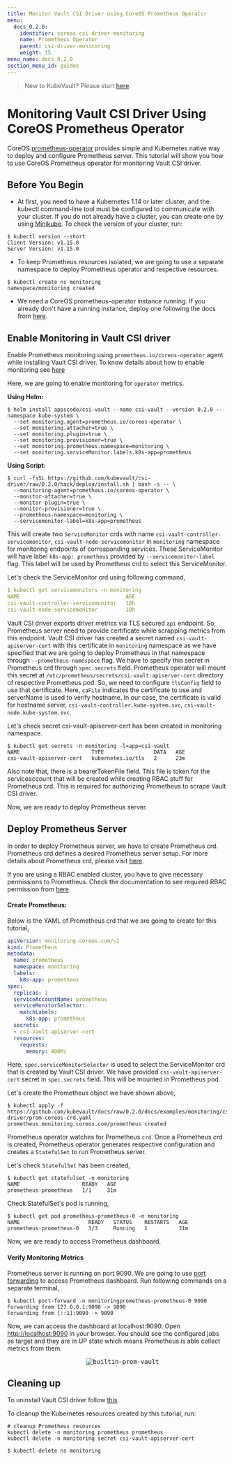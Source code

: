 ```yaml
---
title: Monitor Vault CSI Driver using CoreOS Prometheus Operator
menu:
  docs_0.2.0:
    identifier: coreos-csi-driver-monitoring
    name: Prometheus Operator
    parent: csi-driver-monitoring
    weight: 15
menu_name: docs_0.2.0
section_menu_id: guides
---
```


> New to KubeVault? Please start [here](/docs/concepts/README.md).

# Monitoring Vault CSI Driver Using CoreOS Prometheus Operator

CoreOS [prometheus-operator](https://github.com/coreos/prometheus-operator) provides simple and Kubernetes native way to deploy and configure Prometheus server. This tutorial will show you how to use CoreOS Prometheus operator for monitoring Vault CSI driver.

## Before You Begin

- At first, you need to have a Kubernetes 1.14 or later cluster, and the kubectl command-line tool must be configured to communicate with your cluster. If you do not already have a cluster, you can create one by using [Minikube](https://github.com/kubernetes/minikube). To check the version of your cluster, run:

```console
$ kubectl version --short
Client Version: v1.15.0
Server Version: v1.15.0
```

- To keep Prometheus resources isolated, we are going to use a separate namespace to deploy Prometheus operator and respective resources.

```console
$ kubectl create ns monitoring
namespace/monitoring created
```

- We need a CoreOS prometheus-operator instance running. If you already don't have a running instance, deploy one following the docs from [here](https://github.com/appscode/third-party-tools/blob/master/monitoring/prometheus/coreos-operator/README.md).

## Enable Monitoring in Vault CSI driver

Enable Prometheus monitoring using `prometheus.io/coreos-operator` agent while installing Vault CSI driver. To know details about how to enable monitoring see [here](/docs/guides/monitoring/overview.md#how-to-enable-monitoring)

Here, we are going to enable monitoring for `operator` metrics.

<b> Using Helm: </b>

```console
$ helm install appscode/csi-vault --name csi-vault --version 0.2.0 --namespace kube-system \
  --set monitoring.agent=prometheus.io/coreos-operator \
  --set monitoring.attacher=true \
  --set monitoring.plugin=true \
  --set monitoring.provisioner=true \
  --set monitoring.prometheus.namespace=monitoring \
  --set monitoring.serviceMonitor.labels.k8s-app=prometheus
```

<b> Using Script: </b>

```console
$ curl -fsSL https://github.com/kubevault/csi-driver/raw/0.2.0/hack/deploy/install.sh | bash -s -- \
  --monitoring-agent=prometheus.io/coreos-operator \
  --monitor-attacher=true \
  --monitor-plugin=true \
  --monitor-provisioner=true \
  --prometheus-namespace=monitoring \
  --servicemonitor-label=k8s-app=prometheus
```

This will create two `ServiceMonitor` crds with name `csi-vault-controller-servicemonitor`, `csi-vault-node-servicemonitor` in `monitoring` namespace for monitoring endpoints of corresponding services. These ServiceMonitor will have label `k8s-app: prometheus` provided by `--servicemonitor-label` flag. This label will be used by Prometheus crd to select this ServiceMonitor.

Let's check the ServiceMonitor crd using following command,

```yaml
$ kubectl get servicemonitors -n monitoring
NAME                                  AGE
csi-vault-controller-servicemonitor   18h
csi-vault-node-servicemonitor         18h
```

Vault CSI driver exports driver metrics via TLS secured `api` endpoint. So, Prometheus server need to provide certificate while scrapping metrics from this endpoint. Vault CSI driver has created a secret named `csi-vault-apiserver-cert` with this certificate in `monitoring` namespace as we have specified that we are going to deploy Prometheus in that namespace through `--prometheus-namespace` flag. We have to specify this secret in Prometheus crd through `spec.secrets` field. Prometheus operator will mount this secret at `/etc/prometheus/secrets/csi-vault-apiserver-cert` directory of respective Prometheus pod. So, we need to configure `tlsConfig` field to use that certificate. Here, `caFile` indicates the certificate to use and serverName is used to verify hostname. In our case, the certificate is valid for hostname server, `csi-vault-controller.kube-system.svc`, `csi-vault-node.kube-system.svc`.

Let's check secret csi-vault-apiserver-cert has been created in monitoring namespace.

```console
$ kubectl get secrets -n monitoring -l=app=csi-vault
NAME                       TYPE                DATA   AGE
csi-vault-apiserver-cert   kubernetes.io/tls   2      23m
```

Also note that, there is a bearerTokenFile field. This file is token for the serviceaccount that will be created while creating RBAC stuff for Prometheus crd. This is required for authorizing Prometheus to scrape Vault CSI driver.

Now, we are ready to deploy Prometheus server.

## Deploy Prometheus Server

In order to deploy Prometheus server, we have to create Prometheus crd. Prometheus crd defines a desired Prometheus server setup. For more details about Prometheus crd, please visit [here](https://github.com/coreos/prometheus-operator/blob/master/Documentation/design.md#prometheus).

If you are using a RBAC enabled cluster, you have to give necessary permissions to Prometheus. Check the documentation to see required RBAC permission from [here](https://github.com/appscode/third-party-tools/blob/master/monitoring/prometheus/coreos-operator/README.md#deploy-prometheus-server).

#### Create Prometheus:

Below is the YAML of Prometheus crd that we are going to create for this tutorial,

```yaml
apiVersion: monitoring.coreos.com/v1
kind: Prometheus
metadata:
  name: prometheus
  namespace: monitoring
  labels:
    k8s-app: prometheus
spec:
  replicas: 1
  serviceAccountName: prometheus
  serviceMonitorSelector:
    matchLabels:
      k8s-app: prometheus
  secrets:
  - csi-vault-apiserver-cert
  resources:
    requests:
      memory: 400Mi
```

Here, `spec.serviceMonitorSelector` is used to select the ServiceMonitor crd that is created by Vault CSI driver. We have provided `csi-vault-apiserver-cert` secret in `spec.secrets` field. This will be mounted in Prometheus pod.

Let's create the Prometheus object we have shown above,

```console
$ kubectl apply -f https://github.com/kubevault/docs/raw/0.2.0/docs/examples/monitoring/csi-driver/prom-coreos-crd.yaml
prometheus.monitoring.coreos.com/prometheus created
```

Prometheus operator watches for Prometheus `crd`. Once a Prometheus crd is created, Prometheus operator generates respective configuration and creates a `StatefulSet` to run Prometheus server.

Let's check `StatefulSet` has been created,

```console
$ kubectl get statefulset -n monitoring
NAME                    READY   AGE
prometheus-prometheus   1/1     31m
```

Check StatefulSet's pod is running,

```console
$ kubectl get pod prometheus-prometheus-0 -n monitoring
NAME                      READY   STATUS    RESTARTS   AGE
prometheus-prometheus-0   3/3     Running   1          31m
```

Now, we are ready to access Prometheus dashboard.

#### Verify Monitoring Metrics

Prometheus server is running on port 9090. We are going to use [port forwarding](https://kubernetes.io/docs/tasks/access-application-cluster/port-forward-access-application-cluster/) to access Prometheus dashboard. Run following commands on a separate terminal,

```console
$ kubectl port-forward -n monitoringprometheus-prometheus-0 9090
Forwarding from 127.0.0.1:9090 -> 9090
Forwarding from [::1]:9090 -> 9090
```

Now, we can access the dashboard at localhost:9090. Open [http://localhost:9090](http://localhost:9090) in your browser. You should see the configured jobs as target and they are in UP state which means Prometheus is able collect metrics from them.

<p align="center">
  <kbd>
    <img alt="builtin-prom-vault"  src="/docs/images/monitoring/csi-vault-prom-coreos.png">
  </kbd>
</p>

## Cleaning up

To uninstall Vault CSI driver follow [this](https://github.com/kubevault/docs/blob/master/docs/setup/csi-driver/uninstall.md#uninstall-vault-csi-driver).

To cleanup the Kubernetes resources created by this tutorial, run:

```console
# cleanup Prometheus resources
kubectl delete -n monitoring prometheus prometheus
kubectl delete -n monitoring secret csi-vault-apiserver-cert

$ kubectl delete ns monitoring
```